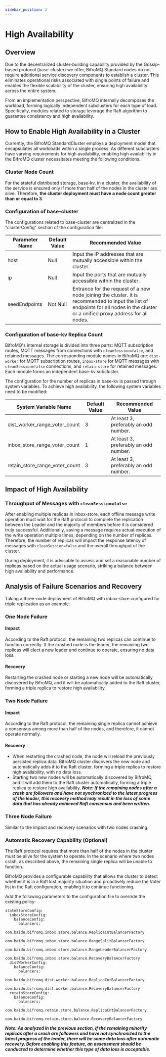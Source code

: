 ```yaml
---
sidebar_position: 2
---
```


# High Availability

## Overview

Due to the decentralized cluster-building capability provided by the Gossip-based protocol (base-cluster) we offer, BifroMQ Standard nodes do not require additional service discovery components to establish a cluster. This eliminates operational risks associated with single points of failure and enables the flexible scalability of the cluster, ensuring high availability across the entire system.

From an implementation perspective, BifroMQ internally decomposes the workload, forming logically independent subclusters for each type of load. Specifically, modules related to storage leverage the Raft algorithm to guarantee consistency and high availability.


## How to Enable High Availability in a Cluster

Currently, the BifroMQ StandardCluster employs a deployment model that encapsulates all workloads within a single process. As different subclusters have varying requirements for high availability, enabling high availability in the BifroMQ cluster necessitates meeting the following conditions.


### Cluster Node Count

For the stateful distributed storage, base-kv, in a cluster, the availability of the service is ensured only if more than half of the nodes in the cluster are alive. Therefore, **the cluster deployment must have a node count greater than or equal to 3**.


### Configuration of base-cluster

The configurations related to base-cluster are centralized in the "clusterConfig" section of the configuration file:

| Parameter Name | Default Value | Recommended Value                                                       |
| ------------- | -------- | ------------------------------------------------------------ |
| host          | Null   | Input the IP addresses that are mutually accessible within the cluster. |
| ip            | Null   | Input the ports that are mutually accessible within the cluster. |
| seedEndpoints | Not Null | Entrance for the request of a new node joining the cluster. It is recommended to input the list of endpoints for all nodes in the cluster or a unified proxy address for all nodes. |



### Configuration of base-kv Replica Count

BifroMQ's internal storage is divided into three parts: MQTT subscription routes, MQTT messages from connections with `cleanSession=false`, and retained messages. The corresponding module names in BifroMQ are: `dist-worker` for MQTT subscription routes, `inbox-store` for MQTT messages with `cleanSession=false` connections, and `retain-store` for retained messages. Each module forms an independent base-kv subcluster.

The configuration for the number of replicas in base-kv is passed through system variables. To achieve high availability, the following system variables need to be modified:

| System Variable Name           | Default Value | Recommended Value                     |
| ------------------------------ | ------------- | ------------------------------------- |
| dist_worker_range_voter_count  | 3             | At least 3, preferably an odd number. |
| inbox_store_range_voter_count  | 1             | At least 3, preferably an odd number. |
| retain_store_range_voter_count | 3             | At least 3, preferably an odd number. |



## Impact of High Availability

### Throughput of Messages with `cleanSession=false`

After enabling multiple replicas in inbox-store, each offline message write operation must wait for the Raft protocol to complete the replication between the Leader and the majority of members before it is considered truly successful. Additionally, saving a message requires actual execution of the write operation multiple times, depending on the number of replicas. Therefore, the number of replicas will impact the response latency of messages with `cleanSession=false` and the overall throughput of the cluster.

During deployment, it is advisable to assess and set a reasonable number of replicas based on the actual usage scenario, striking a balance between high availability and performance.



## Analysis of Failure Scenarios and Recovery

Taking a three-node deployment of BifroMQ with inbox-store configured for triple replication as an example.

### One Node Failure

#### Impact

According to the Raft protocol, the remaining two replicas can continue to function correctly. If the crashed node is the leader, the remaining two replicas will elect a new leader and continue to operate, ensuring no data loss.

#### Recovery

Restarting the crashed node or starting a new node will be automatically discovered by BifroMQ, and it will be automatically added to the Raft cluster, forming a triple replica to restore high availability.



### Two Node Failure

#### Impact

According to the Raft protocol, the remaining single replica cannot achieve a consensus among more than half of the nodes, and therefore, it cannot operate normally.

#### Recovery

* When restarting the crashed node, the node will reload the previously persisted replica data. BifroMQ cluster discovers the new node and automatically adds it to the Raft cluster, forming a triple replica to restore high availability, with no data loss.
* Starting two new nodes will be automatically discovered by BifroMQ, and it will add them to the Raft cluster automatically, forming a triple replica to restore high availability. ***Note: If the remaining nodes after a crash are followers and have not synchronized to the latest progress of the leader, this recovery method may result in the loss of some data that has already achieved Raft consensus and been written.***



### Three Node Failure

Similar to the impact and recovery scenarios with two nodes crashing.



### Automatic Recovery Capability (Optional)

The Raft protocol requires that more than half of the nodes in the cluster must be alive for the system to operate. In the scenario where two nodes crash, as described above, the remaining single replica will be unable to function.

BifroMQ provides a configurable capability that allows the cluster to detect whether it is in a Raft lost majority situation and proactively reduce the Voter list in the Raft configuration, enabling it to continue functioning.

Add the following parameters to the configuration file to override the existing policy:

```
stateStoreConfig:
  inboxStoreConfig:
    balanceConfig:
      balancers:
        - com.baidu.bifromq.inbox.store.balance.ReplicaCntBalancerFactory
        - com.baidu.bifromq.inbox.store.balance.RangeSplitBalancerFactory
        - com.baidu.bifromq.inbox.store.balance.RangeLeaderBalancerFactory
        - com.baidu.bifromq.inbox.store.balance.RecoveryBalancerFactory
  distWorkerConfig:
    balanceConfig:
      balancers:
        - com.baidu.bifromq.dist.worker.balance.ReplicaCntBalancerFactory
        - com.baidu.bifromq.dist.worker.balance.RecoveryBalancerFactory
  retainStoreConfig:
    balanceConfig:
      balancers:
        - com.baidu.bifromq.retain.store.balance.ReplicaCntBalancerFactory
        - com.baidu.bifromq.retain.store.balance.RecoveryBalancerFactory
```

***Note: As analyzed in the previous section, if the remaining minority replicas after a crash are followers and have not synchronized to the latest progress of the leader, there will be some data loss after automatic recovery. Before enabling this feature, an assessment should be conducted to determine whether this type of data loss is acceptable.***

















